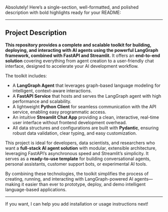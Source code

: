 Absolutely! Here’s a single-section, well-formatted, and polished description with bold highlights ready for your README:

---

## Project Description

**This repository provides a complete and scalable toolkit for building, deploying, and interacting with AI agents using the powerful LangGraph framework, combined with FastAPI and Streamlit.** It offers an **end-to-end solution** covering everything from agent creation to a user-friendly chat interface, designed to accelerate your AI development workflow.

The toolkit includes:

* A **LangGraph Agent** that leverages graph-based language modeling for intelligent, context-aware interactions.
* A **FastAPI Service** that hosts and serves the LangGraph agent with high performance and scalability.
* A lightweight **Python Client** for seamless communication with the API service, enabling easy programmatic access.
* An intuitive **Streamlit Chat App** providing a clean, interactive, real-time user interface without frontend development overhead.
* All data structures and configurations are built with **Pydantic**, ensuring robust data validation, clear typing, and easy customization.

This project is ideal for developers, data scientists, and researchers who want a **full-stack AI agent solution** with modular, extensible architecture, leveraging FastAPI’s asynchronous speed and Streamlit’s simplicity. It serves as a **ready-to-use template** for building conversational agents, personal assistants, customer support bots, or experimental AI tools.

By combining these technologies, the toolkit simplifies the process of creating, running, and interacting with LangGraph-powered AI agents—making it easier than ever to prototype, deploy, and demo intelligent language-based applications.

---

If you want, I can help you add installation or usage instructions next!
